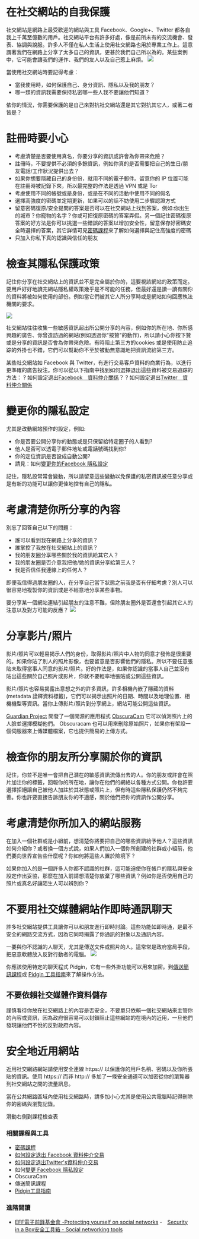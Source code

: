 在社交網站的自我保護
===================

社交網站是網路上最受歡迎的網站與工具 Facebook、Google+、Twitter 都各自我上千萬至億數的用戶。社交網站平台有許多好處，像是前所未有的交流機會、發表、協調與說服。許多人不僅在私人生活上使用社交網路也用於專業工作上。這意謂著我們在網路上分享了太多自己的資訊，更甚於我們自己所以為的。某些案例中，它可能會讓我們的運作、我們的友人以及自己惹上麻煩。
![](socialb1.png)

當使用社交網站時要記得考慮：
- 當我使用時，如何保護自己、身分資訊、隱私以及我的朋友？
- 哪一類的資訊我需要保持私密哪一些人我不要讓他們知道？

依你的情況，你需要保護的是自己來對抗社交網站還是其它對抗其它人，或著二者皆是？

註冊時要小心
=========

- 考慮清楚是否要使用真名，你要分享的資訊或許會為你帶來危險？
- 註冊時，不要提供不必須的多餘資訊，例如你真的是否需要把自己的生日/朋友電話/工作狀況提供出去？
- 如果你想要隱藏自己的身份份，就用不同的電子郵件。留意你的 IP 位置可能在註冊時被記錄下來，所以最完整的作法是透過 VPN 或是 Tor
- 考慮使用不同的帳號或是身份，或是在不同的活動中使用不同的假名
- 選擇高強度的密碼並定期更新，如果可以的話不妨使用二步驟認證方式
- 留意密碼復原/安全提問的答案是否可以在社交網站上找到答案，例如:你出生的城市？你寵物的名字？你或可把復原密碼的答案弄假。另一個記住密碼復原答案的好方法是你可以挑選一些錯誤的答案以增加安全性，留意保存好密碼安全時選擇的答案，其它詳情可見[密碼課程]("umbrella://lesson/passwords)來了解如何選擇與記住高強度的密碼
- 只加入你私下真的認識與信任的朋友

檢查其隱私保護政策
===============

記住你分享在社交網站上的資訊並不是完全屬於你的，這要視該網站的政策而定。要用戶好好地讀完網站隱私權政策幾乎是不可能的任務，但最好還是讀一讀有關你的資料將被如何使用的部份。例如當它們被其它人所分享時或是網站如何回應執法機關的要求。

![](socialb2.png)

社交網站往往收集一些敏感資訊超出所公開分享的內容，例如你的所在地、你所感興趣的廣告、你曾造訪過的網站(例如透過你\"按贊\"的動作)，所以請小心你按下贊或是分享的資訊是否會為你帶來危險。有時阻止第三方的cookies 或是使用防止追踪的外掛也不錯，它們可以幫助你不至於被動無意識地把資訊流給第三方。

某些社交網站如 Facebook 與 Twitter，有進行交易客戶資料的商業行為，以進行更準確的廣告投注。你可以從以下指南中找到如何選擇退出這些資料被交易追踪的方法：
? 如何設定退出[Facebook　資料仲介關係](https://www.eff.org/deeplinks/2013/02/howto-opt-out-databrokers-showing-your-targeted-advertisements-facebook)？
? 如何設定退出[Twitter　資料仲介關係](https://www.eff.org/deeplinks/2013/07/how-opt-out-twitters-tailored-advertisements-and-more)

變更你的隱私設定
=============

尤其是改動網站預作的設定，例如:
- 你是否要公開分享你的動態或是只保留給特定圈子的人看到?
- 他人是否可以透電子郵件地址或電話號碼找到你?
- 你的定位資訊是否設成自動公開?
- 請見：如何[變更你的Facebook 隱私設定](https://www.eff.org/deeplinks/2013/01/how-protect-your-privacy-facebooks-graph-search)

記住，隱私設常常會變動，所以請留意這些變動以免保護的私密資訊被任意分享或是有新的功能可以讓你更佳地控有自己的隱私。

考慮清楚你所分享的內容
====================

別忘了回答自己以下的問題：

- 誰可以看到我在網路上分享的資訊？
- 誰掌控了我放在社交網站上的資訊？
- 我的朋友圈分享哪些關於我的資訊給其它人？
- 我的朋友圈是否介意我把他/她的資訊分享給第三人？
- 我是否信任我連線上的任何人？

即便我信得過朋友圈的人，在分享自己當下狀態之前我是否有仔細考慮？別人可以很容易地複製你的資訊或是不經意地分享某些事物。

要分享某一個網站連結引起朋友的注意不難，但除朋友圈外是否還會引起其它人的注意以及對方可能的反應？
![](socialb3.png)

分享影片/照片
============

影片/照片可以輕易揭示人們的身份，取得影片/照片中人物的同意才發佈是很重要的。如果你貼了別人的照片影像，也要留意是否影響他們的隱私。所以不要任意張貼未取得當事人同意的影片/照片。好的作法是，如果你認識的當事人自己並沒有貼出這些關於自己照片或影片，你就不要輕率地張貼或公開這些資訊。

影片/照片也容易揭露出意想之外的許多資訊，許多相機內嵌了隱藏的資料(metadata 詮釋資料標籤)，它們可以揭示出照片的日期、時間以及地理位置、相機機型等資訊。當你上傳影片/照片到分享網上，網站可能公開這些資訊。

[Guardian Project](https://guardianproject.info/) 開發了一個開源的應用程式 [ObscuraCam](umbrella://lesson/obscuracam) 它可以偵測照片上的人臉並選擇模糊他們。 Obscuracam 也可以用來刪除原始照片，如果你有架設一個伺服器來上傳媒體檔案，它也提供簡易的上傳方式。

檢查你的朋友所分享關於你的資訊
==========================
記住，你並不是唯一會把自己潛在的敏感資訊流傳出去的人。你的朋友或許會在照片加注你的標籤，回報你的所在地，讓你在他們的網絡以各種方式公開。你也許要選擇拒絕讓自己被他人加註於其狀態或照片上，但有時這些隱私保護仍然不夠完善。你也許要直接告訴朋友你的不適感，關於他們把你的資訊作公開分享。

考慮清楚你所加入的網站服務
========================
在加入一個社群或是小組前，想清楚你將要把自己的哪些資訊給予他人？這些資訊如何介紹你？或者換一個方式說，如果人們加入一個你所創建的社群或小組前，他們要向世界宣告些什麼呢？你如何將這些人置於險境下？

如果你加入的是一個許多人你都不認識的社群，這可能迫使你在帳戶的隱私與安全設定作出妥協，那麼在加入前請想清楚你放棄了哪些資訊？例如你是否使用自己的照片或真名好讓陌生人可以辨別你？

不要用社交媒體網站作即時通訊聊天
=========================
許多社交網站提供工具讓你可以和朋友進行即時討論。這些功能如即時通，是最不安全的網路交流方式，因為它同時揭露了你通訊的對象以及通訊內容。

一要與你不認識的人聊天，尤其是傳送文件或照片的人。這常常是政府當局手段，把惡意軟體放入反對行動者的電腦。
![](socialb4.png)

你應該使用特定的聊天程式 Pidgin，它有一些外掛功能可以用來加密。到[傳送簡訊課程](umbrella://lesson/sending-a-message)或 [Pidgin 工具指南](umbrella://lesson/pidgin)來了解操作方法。

不要依賴社交媒體作資料儲存
---------------------
謹慎看待你放在社交網路上的內容是否安全，不要單只依賴一個社交網站來主管你的內容或資訊，因為政府很容易可以封鎖阻止這些網站的在境內的近用，一旦他們發現讓他們不悅的反對政府內容。

安全地近用網站
==========

近用社交網路網站請使用安全連線 https:// 以保護你的用戶名稍、密碼以及你所張貼的資訊。使用 https:// 而非 http:// 多加了一條安全通道可以加密從你的瀏覧器到社交網站之間的流量訊息。

當在公共網路區域內使用社交網路時，請多加小心尤其是使用公共電腦時記得刪除你的密碼與瀏覧記錄。

滑動右側到課程檢查表

### 相關課程與工具
- [密碼課程](umbrella://lesson/passwords)
- [如何設定退出 Facebook 資料仲介交易](https://www.eff.org/deeplinks/2013/02/howto-opt-out-databrokers-showing-your-targeted-advertisements-facebook)
- [如何設定退出Twitter's資料仲介交易](https://www.eff.org/deeplinks/2013/07/how-opt-out-twitters-tailored-advertisements-and-more)
- 如何[變更 Facebook 隱私設定](umbrella://lesson/facebook)
- ObscuraCam 
- 傳送簡訊課程
- [Pidgin工具指南](umbrella://lesson/pidgin)

### 進階閱讀

- [EFF電子前鋒基金會 -Protecting yourself on social networks](https://ssd.eff.org/en/module/protecting-yourself-social-networks)
-　[Security in a Box安全工具箱 - Social networking tools](https://securityinabox.org/social_networking_tools)

